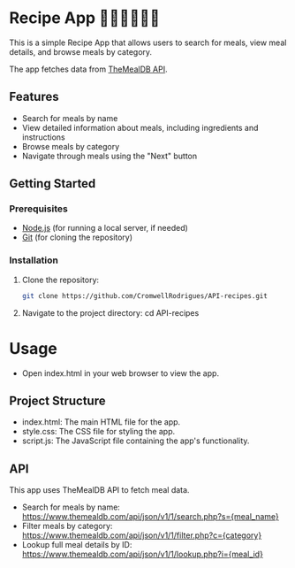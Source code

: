 # Recipe App 🍔🍜🍰🧆🥘🍲

This is a simple Recipe App that allows users to search for meals, view meal details, and browse meals by category.

The app fetches data from [TheMealDB API](https://www.themealdb.com/api.php).

## Features

- Search for meals by name
- View detailed information about meals, including ingredients and instructions
- Browse meals by category
- Navigate through meals using the "Next" button

## Getting Started

### Prerequisites

- [Node.js](https://nodejs.org/) (for running a local server, if needed)
- [Git](https://git-scm.com/) (for cloning the repository)

### Installation

1. Clone the repository:
   ```sh
   git clone https://github.com/CromwellRodrigues/API-recipes.git

2. Navigate to the project directory:
   cd API-recipes
   
# Usage
- Open index.html in your web browser to view the app.

## Project Structure
- index.html: The main HTML file for the app.
- style.css: The CSS file for styling the app.
- script.js: The JavaScript file containing the app's functionality.


## API
This app uses TheMealDB API to fetch meal data.

- Search for meals by name: https://www.themealdb.com/api/json/v1/1/search.php?s={meal_name}
- Filter meals by category: https://www.themealdb.com/api/json/v1/1/filter.php?c={category}
- Lookup full meal details by ID: https://www.themealdb.com/api/json/v1/1/lookup.php?i={meal_id}

